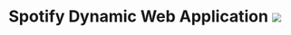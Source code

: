 # Spotify Dynamic Web Application [![](https://img.shields.io/badge/python-3.9+-blue.svg)](https://www.python.org/downloads/)
